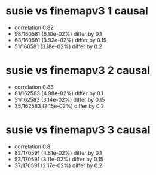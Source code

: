 # susie vs finemapv3  1 causal

- correlation 0.82
- 98/160581 (6.10e-02%) differ by 0.1
- 63/160581 (3.92e-02%) differ by 0.15
- 51/160581 (3.18e-02%) differ by 0.2


# susie vs finemapv3  2 causal

- correlation 0.83
- 81/162583 (4.98e-02%) differ by 0.1
- 51/162583 (3.14e-02%) differ by 0.15
- 35/162583 (2.15e-02%) differ by 0.2


# susie vs finemapv3  3 causal

- correlation 0.8
- 82/170591 (4.81e-02%) differ by 0.1
- 53/170591 (3.11e-02%) differ by 0.15
- 37/170591 (2.17e-02%) differ by 0.2


